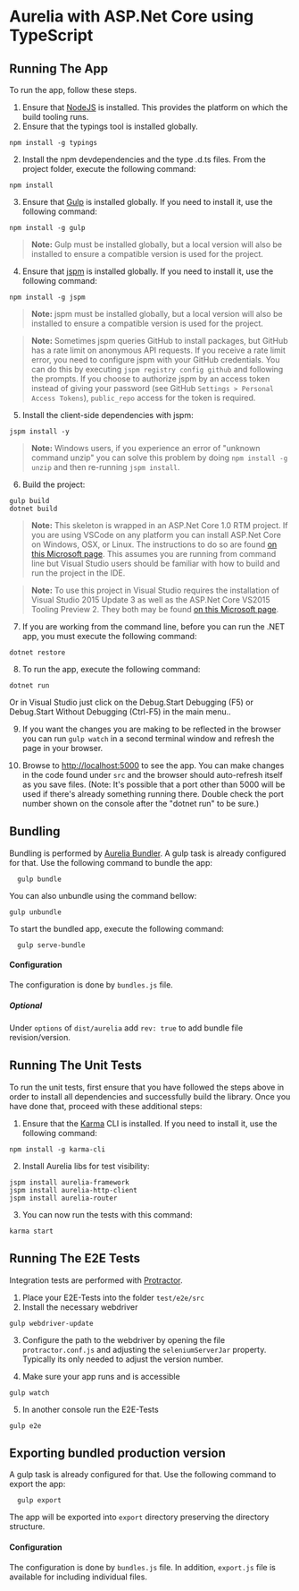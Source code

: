 # Aurelia with ASP.Net Core using TypeScript

## Running The App

To run the app, follow these steps.

1. Ensure that [NodeJS](http://nodejs.org/) is installed. This provides the platform on which the build tooling runs.
2. Ensure that the typings tool is installed globally.
  ```shell
  npm install -g typings
  ```
2. Install the npm devdependencies and the type .d.ts files. From the project folder, execute the following command:
  ```shell
  npm install
  ```
3. Ensure that [Gulp](http://gulpjs.com/) is installed globally. If you need to install it, use the following command:
  ```shell
  npm install -g gulp
  ```
  > **Note:** Gulp must be installed globally, but a local version will also be installed to ensure a compatible version is used for the project.
4. Ensure that [jspm](http://jspm.io/) is installed globally. If you need to install it, use the following command:
  ```shell
  npm install -g jspm
  ```
  > **Note:** jspm must be installed globally, but a local version will also be installed to ensure a compatible version is used for the project.

  > **Note:** Sometimes jspm queries GitHub to install packages, but GitHub has a rate limit on anonymous API requests. If you receive a rate limit error, you need to configure jspm with your GitHub credentials. You can do this by executing `jspm registry config github` and following the prompts. If you choose to authorize jspm by an access token instead of giving your password (see GitHub `Settings > Personal Access Tokens`), `public_repo` access for the token is required.
5. Install the client-side dependencies with jspm:

  ```shell
  jspm install -y
  ```
  >**Note:** Windows users, if you experience an error of "unknown command unzip" you can solve this problem by doing `npm install -g unzip` and then re-running `jspm install`.

6.  Build the project:

  ```shell
  gulp build
  dotnet build
  ```

>**Note:** This skeleton is wrapped in an ASP.Net Core 1.0 RTM project.  If you are using VSCode on any platform you can install
ASP.Net Core on Windows, OSX, or Linux. The instructions to do so are found
[on this Microsoft page](https://www.microsoft.com/net/core).
This assumes you are running from command line but Visual Studio users should be familiar with how to build and run the project
in the IDE.

>**Note:** To use this project in Visual Studio requires the installation of Visual Studio 2015 Update 3 as well as the ASP.Net Core VS2015 Tooling Preview 2.
They both may be found
[on this Microsoft page](https://www.microsoft.com/net/core#windows).

7. If you are working from the command line, before you can run the .NET app, you must execute the following command:

  ```shell
  dotnet restore
  ```

8. To run the app, execute the following command:

  ```shell
  dotnet run
  ```
  Or in Visual Studio just click on the Debug.Start Debugging (F5) or Debug.Start Without Debugging (Ctrl-F5) in the main menu..

9. If you want the changes you are making to be reflected in the browser you can run `gulp watch` in a second terminal window and refresh the page in your browser.

10. Browse to [http://localhost:5000](http://localhost:5000) to see the app. You can make changes in the code found under `src` and the browser should auto-refresh itself as you save files. (Note: It's possible that a port other than 5000 will be used if there's already something running there. Double check the port number shown on the console after the "dotnet run" to be sure.)

## Bundling

Bundling is performed by [Aurelia Bundler](http://github.com/aurelia/bundler). A gulp task is already configured for that. Use the following command to bundle the app:

  ```shell
    gulp bundle
  ```

You can also unbundle using the command bellow:

  ```shell
  gulp unbundle
  ```

To start the bundled app, execute the following command:

  ```shell
    gulp serve-bundle
  ```
#### Configuration

The configuration is done by ```bundles.js``` file.

##### Optional
Under ```options``` of ```dist/aurelia``` add ```rev: true``` to add bundle file revision/version.

## Running The Unit Tests

To run the unit tests, first ensure that you have followed the steps above in order to install all dependencies and successfully build the library. Once you have done that, proceed with these additional steps:

1. Ensure that the [Karma](http://karma-runner.github.io/) CLI is installed. If you need to install it, use the following command:

  ```shell
  npm install -g karma-cli
  ```
2. Install Aurelia libs for test visibility:

```shell
jspm install aurelia-framework
jspm install aurelia-http-client
jspm install aurelia-router
```
3. You can now run the tests with this command:

  ```shell
  karma start
  ```

## Running The E2E Tests
Integration tests are performed with [Protractor](http://angular.github.io/protractor/#/).

1. Place your E2E-Tests into the folder ```test/e2e/src```
2. Install the necessary webdriver

  ```shell
  gulp webdriver-update
  ```

3. Configure the path to the webdriver by opening the file ```protractor.conf.js``` and adjusting the ```seleniumServerJar``` property. Typically its only needed to adjust the version number.

4. Make sure your app runs and is accessible

  ```shell
  gulp watch
  ```

5. In another console run the E2E-Tests

  ```shell
  gulp e2e
  ```

## Exporting bundled production version
A gulp task is already configured for that. Use the following command to export the app:

  ```shell
    gulp export
  ```
The app will be exported into ```export``` directory preserving the directory structure.
#### Configuration
The configuration is done by ```bundles.js``` file.
In addition, ```export.js``` file is available for including individual files.

